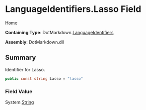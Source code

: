 <a name="_top"></a>

# LanguageIdentifiers\.Lasso Field

[Home](../../../README.md#_top)

**Containing Type**: DotMarkdown\.[LanguageIdentifiers](../README.md#_top)

**Assembly**: DotMarkdown\.dll

## Summary

Identifier for Lasso\.

```csharp
public const string Lasso = "lasso"
```

### Field Value

System\.[String](https://docs.microsoft.com/en-us/dotnet/api/system.string)

